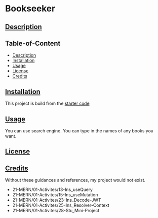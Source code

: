 # Bookseeker
## [Description](#table-of-content)

## Table-of-Content
* [Description](#description)
* [Installation](#installation)
* [Usage](#usage)
* [License](#license)
* [Credits](#credits)

## [Installation](#table-of-content)
This project is build from the [starter code](https://github.com/coding-boot-camp/solid-broccoli)



## [Usage](#table-of-content)
You can use search engine. You can type in the names of any books you want. 

## [License](#table-of-content)


## [Credits](#table-of-content)
Without these guidances and references, my project would not exist.

* 21-MERN/01-Activites/13-Ins_useQuery
* 21-MERN/01-Activites/15-Ins_useMutation
* 21-MERN/01-Activites/23-Ins_Decode-JWT
* 21-MERN/01-Activites/25-Ins_Resolver-Context
* 21-MERN/01-Activites/28-Stu_Mini-Project



